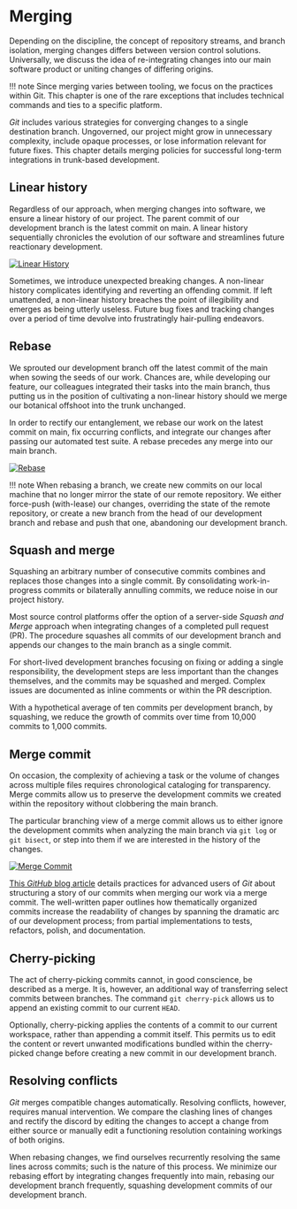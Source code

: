# Merging

Depending on the discipline, the concept of repository streams, and branch isolation, merging changes differs between version control solutions. Universally, we discuss the idea of re-integrating changes into our main software product or uniting changes of differing origins.

!!! note
    Since merging varies between tooling, we focus on the practices within Git. This chapter is one of the rare exceptions that includes technical commands and ties to a specific platform.

*Git* includes various strategies for converging changes to a single destination branch. Ungoverned, our project might grow in unnecessary complexity, include opaque processes, or lose information relevant for future fixes. This chapter details merging policies for successful long-term integrations in trunk-based development.

## Linear history

Regardless of our approach, when merging changes into software, we ensure a linear history of our project. The parent commit of our development branch is the latest commit on main. A linear history sequentially chronicles the evolution of our software and streamlines future reactionary development.

[![Linear History](../../../assets/images/book/anatomy-of-a-code-change/linear-history.webp)](../../../assets/images/book/anatomy-of-a-code-change/linear-history.png)

Sometimes, we introduce unexpected breaking changes. A non-linear history complicates identifying and reverting an offending commit. If left unattended, a non-linear history breaches the point of illegibility and emerges as being utterly useless. Future bug fixes and tracking changes over a period of time devolve into frustratingly hair-pulling endeavors.

## Rebase

We sprouted our development branch off the latest commit of the main when sowing the seeds of our work. Chances are, while developing our feature, our colleagues integrated their tasks into the main branch, thus putting us in the position of cultivating a non-linear history should we merge our botanical offshoot into the trunk unchanged.

In order to rectify our entanglement, we rebase our work on the latest commit on main, fix occurring conflicts, and integrate our changes after passing our automated test suite. A rebase precedes any merge into our main branch.

[![Rebase](../../../assets/images/book/anatomy-of-a-code-change/rebase.webp)](../../../assets/images/book/anatomy-of-a-code-change/rebase.png)

!!! note
    When rebasing a branch, we create new commits on our local machine that no longer mirror the state of our remote repository. We either force-push (with-lease) our changes, overriding the state of the remote repository, or create a new branch from the head of our development branch and rebase and push that one, abandoning our development branch.

## Squash and merge

Squashing an arbitrary number of consecutive commits combines and replaces those changes into a single commit. By consolidating work-in-progress commits or bilaterally annulling commits, we reduce noise in our project history.

Most source control platforms offer the option of a server-side *Squash and Merge* approach when integrating changes of a completed pull request (PR). The procedure squashes all commits of our development branch and appends our changes to the main branch as a single commit.

For short-lived development branches focusing on fixing or adding a single responsibility, the development steps are less important than the changes themselves, and the commits may be squashed and merged. Complex issues are documented as inline comments or within the PR description.

With a hypothetical average of ten commits per development branch, by squashing, we reduce the growth of commits over time from 10,000 commits to 1,000 commits.

## Merge commit

On occasion, the complexity of achieving a task or the volume of changes across multiple files requires chronological cataloging for transparency. Merge commits allow us to preserve the development commits we created within the repository without clobbering the main branch.

The particular branching view of a merge commit allows us to either ignore the development commits when analyzing the main branch via `git log` or `git bisect`, or step into them if we are interested in the history of the changes.

[![Merge Commit](../../../assets/images/book/anatomy-of-a-code-change/merge-commit.webp)](../../../assets/images/book/anatomy-of-a-code-change/merge-commit.png)

[This *GitHub* blog article](https://github.blog/2022-06-30-write-better-commits-build-better-projects/) details practices for advanced users of *Git* about structuring a story of our commits when merging our work via a merge commit. The well-written paper outlines how thematically organized commits increase the readability of changes by spanning the dramatic arc of our development process; from partial implementations to tests, refactors, polish, and documentation.

## Cherry-picking

The act of cherry-picking commits cannot, in good conscience, be described as a merge. It is, however, an additional way of transferring select commits between branches. The command `git cherry-pick` allows us to append an existing commit to our current `HEAD`.

Optionally, cherry-picking applies the contents of a commit to our current workspace, rather than appending a commit itself. This permits us to edit the content or revert unwanted modifications bundled within the cherry-picked change before creating a new commit in our development branch.

## Resolving conflicts

*Git* merges compatible changes automatically. Resolving conflicts, however, requires manual intervention. We compare the clashing lines of changes and rectify the discord by editing the changes to accept a change from either source or manually edit a functioning resolution containing workings of both origins.

When rebasing changes, we find ourselves recurrently resolving the same lines across commits; such is the nature of this process. We minimize our rebasing effort by integrating changes frequently into main, rebasing our development branch frequently, squashing development commits of our development branch.
